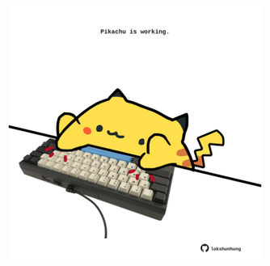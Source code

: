 <!-- built at 23/07/2022, 15:01:08 UTC -->
<p align="center">
  <img width="500" height="500" src="./ReadmeImage.svg">
</p>

